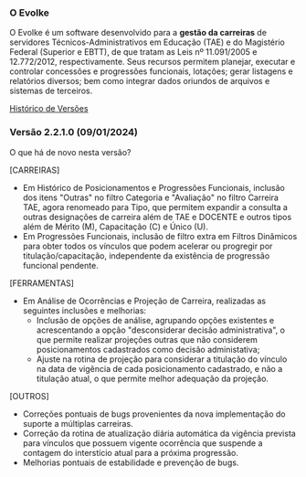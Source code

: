 ### O Evolke

O Evolke é um software desenvolvido para a **gestão da carreiras** de servidores Técnicos-Administrativos em Educação (TAE) e do Magistério Federal (Superior e EBTT), de que tratam as Leis nº 11.091/2005 e 12.772/2012, respectivamente. Seus recursos permitem planejar, executar e controlar concessões e progressões funcionais, lotações; gerar listagens e relatórios diversos; bem como integrar dados oriundos de arquivos e sistemas de terceiros.

[Histórico de Versões](https://github.com/wscoutinho/Evolke/releases)

### Versão 2.2.1.0 (09/01/2024)

O que há de novo nesta versão?

[CARREIRAS]

- Em Histórico de Posicionamentos e Progressões Funcionais, inclusão dos itens "Outras" no filtro Categoria e "Avaliação" no filtro
  Carreira TAE, agora renomeado para Tipo, que permitem expandir a consulta a outras designações de carreira além de TAE e
  DOCENTE e outros tipos além de Mérito (M), Capacitação (C) e Único (U).
- Em Progressões Funcionais, inclusão de filtro extra em Filtros Dinâmicos para obter todos os vínculos que podem acelerar ou
  progregir por titulação/capacitação, independente da existência de progressão funcional pendente.

[FERRAMENTAS]

- Em Análise de Ocorrências e Projeção de Carreira, realizadas as seguintes inclusões e melhorias:
  - Inclusão de opções de análise, agrupando opções existentes e acrescentando a opção "desconsiderar decisão administrativa",
    o que permite realizar projeções outras que não considerem posicionamentos cadastrados como decisão administativa;
  - Ajuste na rotina de projeção para considerar a titulação do vínculo na data de vigência de cada posicionamento cadastrado, e
    não a titulação atual, o que permite melhor adequação da projeção.

[OUTROS]

- Correções pontuais de bugs provenientes da nova implementação do suporte a múltiplas carreiras.
- Correção da rotina de atualização diária automática da vigência prevista para vínculos que possuem vigente ocorrência que
  suspende a contagem do interstício atual para a próxima progressão.
- Melhorias pontuais de estabilidade e prevenção de bugs.

